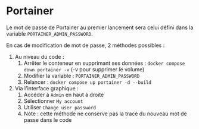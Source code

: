 # Portainer

Le mot de passe de Portainer au premier lancement sera celui défini dans la variable `PORTAINER_ADMIN_PASSWORD`.

En cas de modification de mot de passe, 2 méthodes possibles :

1. Au niveau du code :
   1. Arrêter le conteneur en supprimant ses données : `docker compose down portainer -v` (-v pour supprimer le volume)
   2. Modifier la variable : `PORTAINER_ADMIN_PASSWORD`
   3. Relancer : `docker compose up portainer -d --build`
2. Via l'interface graphique :
   1. Accéder à `Admin` en haut à droite
   2. Sélectionner `My account`
   3. Utiliser `Change user password`
   4. Note : cette méthode ne conserve pas la trace du nouveau mot de passe dans le code
